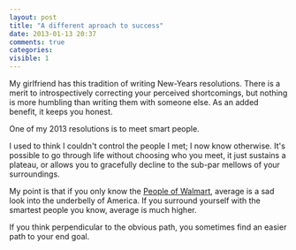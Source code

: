 ```yaml
---
layout: post
title: "A different aproach to success"
date: 2013-01-13 20:37
comments: true
categories:
visible: 1
---
```


My girlfriend has this tradition of writing New-Years resolutions. There is a merit to introspectively correcting your perceived shortcomings, but nothing is more humbling than writing them with someone else. As an added benefit, it keeps you honest.

One of my 2013 resolutions is to meet smart people.

I used to think I couldn't control the people I met; I now know otherwise. It's possible to go through life without choosing who you meet, it just sustains a plateau, or allows you to gracefully decline to the sub-par mellows of your surroundings.

My point is that if you only know the [People of Walmart](http://www.peopleofwalmart.com/), average is a sad look into the underbelly of America. If you surround yourself with the smartest people you know, average is much higher.

If you think perpendicular to the obvious path, you sometimes find an easier path to your end goal.

